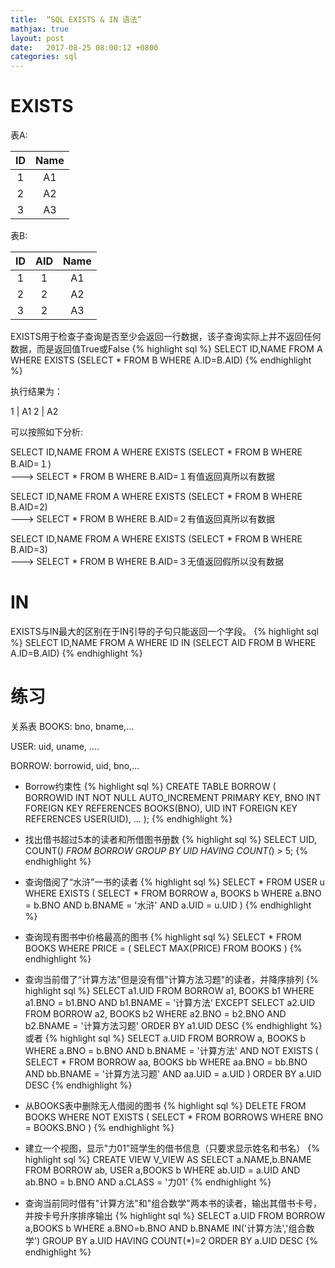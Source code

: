 ```yaml
---
title:  “SQL EXISTS & IN 语法”
mathjax: true
layout: post
date:   2017-08-25 08:00:12 +0800
categories: sql
---
```


# EXISTS

表A:

 ID   | Name
:----:|:----:
 1 | A1
 2 | A2
 3 | A3

表B:

ID |  AID  |   Name
:----:|:----:|:----:
1 | 1 | A1
2 | 2 | A2
3 | 2 | A3

EXISTS用于检查子查询是否至少会返回一行数据，该子查询实际上并不返回任何数据，而是返回值True或False
{% highlight sql %}
SELECT ID,NAME FROM A WHERE EXISTS (SELECT * FROM B WHERE A.ID=B.AID)
{% endhighlight %}


执行结果为：

1 | A1
2 | A2

可以按照如下分析:

SELECT ID,NAME FROM A WHERE EXISTS (SELECT * FROM B WHERE B.AID=１)  
---> SELECT * FROM B WHERE B.AID=１有值返回真所以有数据

SELECT ID,NAME FROM A WHERE EXISTS (SELECT * FROM B WHERE B.AID=2)  
---> SELECT * FROM B WHERE B.AID=２有值返回真所以有数据

SELECT ID,NAME FROM A WHERE EXISTS (SELECT * FROM B WHERE B.AID=3)  
---> SELECT * FROM B WHERE B.AID=３无值返回假所以没有数据

# IN

EXISTS与IN最大的区别在于IN引导的子句只能返回一个字段。
{% highlight sql %}
SELECT ID,NAME FROM A WHERE ID IN (SELECT AID FROM B WHERE A.ID=B.AID)
{% endhighlight %}

# 练习

关系表
BOOKS: bno, bname,...

USER: uid, uname, ....

BORROW: borrowid, uid, bno,...

- Borrow约束性
{% highlight sql %}
CREATE TABLE BORROW (
    BORROWID INT NOT NULL AUTO_INCREMENT PRIMARY KEY,
    BNO INT FOREIGN KEY REFERENCES BOOKS(BNO),
    UID INT FOREIGN KEY REFERENCES USER(UID),
  ...
);
{% endhighlight %}

- 找出借书超过5本的读者和所借图书册数
{% highlight sql %}
SELECT UID, COUNT(*) FROM BORROW GROUP BY UID HAVING COUNT(*) > 5;
{% endhighlight %}

- 查询借阅了“水浒”一书的读者
{% highlight sql %}
SELECT * FROM USER u WHERE EXISTS (
    SELECT  * FROM BORROW a, BOOKS b
      WHERE a.BNO = b.BNO AND b.BNAME = '水浒' AND a.UID = u.UID
  )
{% endhighlight %}

- 查询现有图书中价格最高的图书
{% highlight sql %}
SELECT * FROM BOOKS WHERE PRICE = (
    SELECT MAX(PRICE) FROM BOOKS
  )
{% endhighlight %}

- 查询当前借了“计算方法”但是没有借"计算方法习题"的读者，并降序排列
{% highlight sql %}
SELECT a1.UID FROM BORROW a1, BOOKS b1
    WHERE a1.BNO = b1.BNO AND b1.BNAME = ’计算方法‘
EXCEPT
SELECT a2.UID FROM BORROW a2, BOOKS b2
    WHERE a2.BNO = b2.BNO AND b2.BNAME = '计算方法习题'
ORDER BY a1.UID DESC
{% endhighlight %}
或者
{% highlight sql %}
SELECT a.UID FROM BORROW a, BOOKS b
    WHERE a.BNO = b.BNO AND b.BNAME = '计算方法'
    AND NOT EXISTS (
      SELECT * FROM BORROW aa, BOOKS bb
        WHERE aa.BNO = bb.BNO AND bb.BNAME = '计算方法习题' AND aa.UID = a.UID
    )
  ORDER BY a.UID DESC
{% endhighlight %}

- 从BOOKS表中删除无人借阅的图书
{% highlight sql %}
DELETE FROM BOOKS WHERE NOT EXISTS (
    SELECT * FROM BORROWS WHERE BNO = BOOKS.BNO
  )
{% endhighlight %}

- 建立一个视图，显示"力01"班学生的借书信息（只要求显示姓名和书名）
{% highlight sql %}
CREATE VIEW V_VIEW AS
SELECT a.NAME,b.BNAME FROM BORROW ab, USER a,BOOKS b
    WHERE ab.UID = a.UID AND ab.BNO = b.BNO AND a.CLASS = '力01'
{% endhighlight %}

- 查询当前同时借有"计算方法"和"组合数学"两本书的读者，输出其借书卡号，并按卡号升序排序输出
{% highlight sql %}
SELECT a.UID FROM BORROW a,BOOKS b
WHERE a.BNO=b.BNO AND b.BNAME IN('计算方法','组合数学')
GROUP BY a.UID HAVING COUNT(*)=2
ORDER BY a.UID DESC
{% endhighlight %}
